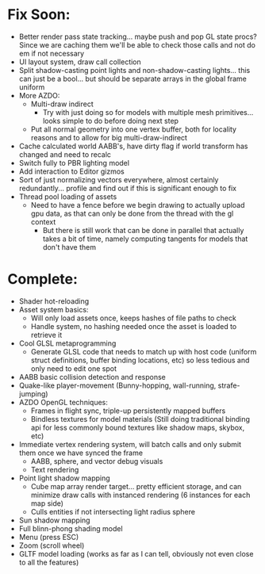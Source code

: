 # Fix Soon:
- Better render pass state tracking... maybe push and pop GL state procs? Since we are caching them we'll be able to check those calls and not do em if not necessary
- UI layout system, draw call collection
- Split shadow-casting point lights and non-shadow-casting lights... this can just be a bool... but should be separate arrays in the global frame uniform
- More AZDO:
    - Multi-draw indirect
        - Try with just doing so for models with multiple mesh primitives... looks simple to do before doing next step
    - Put all normal geometry into one vertex buffer, both for locality reasons and to allow for big multi-draw-indirect
- Cache calculated world AABB's, have dirty flag if world transform has changed and need to recalc
- Switch fully to PBR lighting model
- Add interaction to Editor gizmos
- Sort of just normalizing vectors everywhere, almost certainly redundantly... profile and find out if this is significant enough to fix
- Thread pool loading of assets
    - Need to have a fence before we begin drawing to actually upload gpu data, as that can only be done from the thread with the gl context
        - But there is still work that can be done in parallel that actually takes a bit of time, namely computing tangents for models that don't have them

# Complete:
- Shader hot-reloading
- Asset system basics:
    - Will only load assets once, keeps hashes of file paths to check
    - Handle system, no hashing needed once the asset is loaded to retrieve it
- Cool GLSL metaprogramming
    - Generate GLSL code that needs to match up with host code (uniform struct definitions, buffer binding locations, etc) so less tedious and only need to edit one spot
- AABB basic collision detection and response
- Quake-like player-movement (Bunny-hopping, wall-running, strafe-jumping)
- AZDO OpenGL techniques:
    - Frames in flight sync, triple-up persistently mapped buffers
    - Bindless textures for model materials (Still doing traditional binding api for less commonly bound textures like shadow maps, skybox, etc)
- Immediate vertex rendering system, will batch calls and only submit them once we have synced the frame
    - AABB, sphere, and vector debug visuals
    - Text rendering
- Point light shadow mapping
    - Cube map array render target... pretty efficient storage, and can minimize draw calls with instanced rendering (6 instances for each map side)
    - Culls entities if not intersecting light radius sphere
- Sun shadow mapping
- Full blinn-phong shading model
- Menu (press ESC)
- Zoom (scroll wheel)
- GLTF model loading (works as far as I can tell, obviously not even close to all the features)
